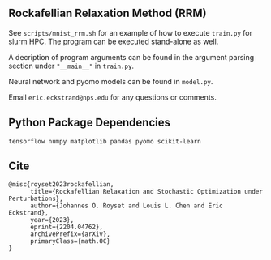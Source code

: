 ## Rockafellian Relaxation Method (RRM)

See `scripts/mnist_rrm.sh` for an example of how to execute `train.py` for slurm HPC. The program can be executed 
stand-alone as well. 

A decription of program arguments can be found in the argument parsing section under `"__main__"` in `train.py`. 

Neural network and pyomo models can be found in `model.py`. 

Email `eric.eckstrand@nps.edu` for any questions or comments.

## Python Package Dependencies
`tensorflow numpy matplotlib pandas pyomo scikit-learn`

## Cite
```
@misc{royset2023rockafellian,
      title={Rockafellian Relaxation and Stochastic Optimization under Perturbations}, 
      author={Johannes O. Royset and Louis L. Chen and Eric Eckstrand},
      year={2023},
      eprint={2204.04762},
      archivePrefix={arXiv},
      primaryClass={math.OC}
}
```
